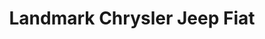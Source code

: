 ---
title: "Landmark Chrysler Jeep Fiat"
url: /springfield/landmark-chrysler-jeep-fiat/
shop: car
---